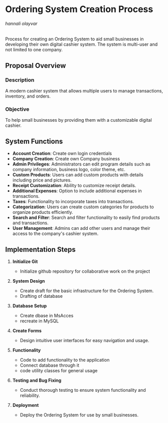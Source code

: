 # Ordering System Creation Process

###### hannali olayvar
Process for creating an Ordering System to aid small businesses in developing their own digital cashier system. The system is multi-user and not limited to one company.

## Proposal Overview

### Description
A modern cashier system that allows multiple users to manage transactions, inventory, and orders.

### Objective
To help small businesses by providing them with a customizable digital cashier. 

## System Functions

- **Account Creation**: Create own login credentials
- **Company Creation**: Create own Company business
- **Admin Privileges**: Administrators can edit program details such as company information, business logo, color theme, etc.
- **Custom Products**: Users can add custom products with details including price and pictures.
- **Receipt Customization**: Ability to customize receipt details.
- **Additional Expenses**: Option to include additional expenses in transactions.
- **Taxes**: Functionality to incorporate taxes into transactions.
- **Categorization**: Users can create custom categories for products to organize products efficiently.
- **Search and Filter**: Search and filter functionality to easily find products and transactions.
- **User Management**: Admins can add other users and manage their access to the company's cashier system.

## Implementation Steps

1. **Initialize Git**
   - Initialize github repository for collaborative work on the project
     
2. **System Design**
   - Create draft for the basic infrastructure for the Ordering System.
   - Drafting of database

3. **Database Setup**
   - Create dbase in MsAcces
   - recreate in MySQL

4. **Create Forms**
   - Design intuitive user interfaces for easy navigation and usage.

5. **Functionality**
   - Code to add functionality to the application
   - Connect database through it
   - code utility classes for general usage
   
6. **Testing and Bug Fixing**
   - Conduct thorough testing to ensure system functionality and reliability.

7. **Deployment**
   - Deploy the Ordering System for use by small businesses.


